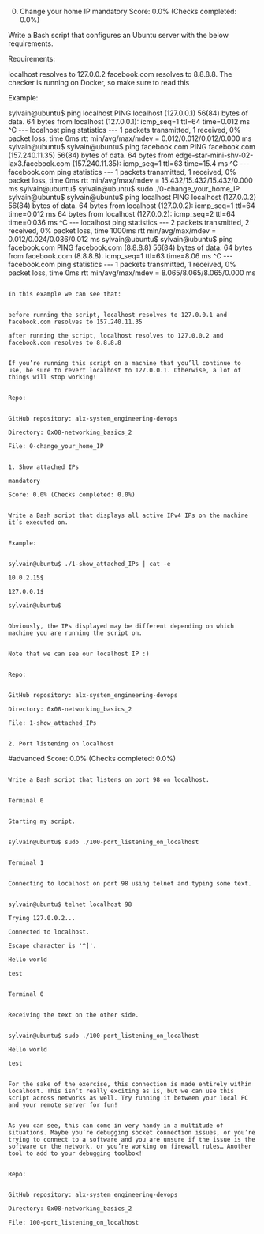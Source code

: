 0. Change your home IP
mandatory
Score: 0.0% (Checks completed: 0.0%)

Write a Bash script that configures an Ubuntu server with the below requirements.

Requirements:

localhost resolves to 127.0.0.2
facebook.com resolves to 8.8.8.8.
The checker is running on Docker, so make sure to read this

Example:

sylvain@ubuntu$ ping localhost
PING localhost (127.0.0.1) 56(84) bytes of data.
64 bytes from localhost (127.0.0.1): icmp_seq=1 ttl=64 time=0.012 ms
				     ^C
				       --- localhost ping statistics ---
								 1 packets transmitted, 1 received, 0% packet loss, time 0ms
											     rtt min/avg/max/mdev = 0.012/0.012/0.012/0.000 ms
														  sylvain@ubuntu$
																 sylvain@ubuntu$ ping facebook.com
																		     PING facebook.com (157.240.11.35) 56(84) bytes of data.
																				   64 bytes from edge-star-mini-shv-02-lax3.facebook.com (157.240.11.35): icmp_seq=1 ttl=63 time=15.4 ms
																													  ^C
																													    --- facebook.com ping statistics ---
																																		1 packets transmitted, 1 received, 0% packet loss, time 0ms
																																									   rtt min/avg/max/mdev = 15.432/15.432/15.432/0.000 ms
																																															     sylvain@ubuntu$
																																																	    sylvain@ubuntu$ sudo ./0-change_your_home_IP
																																																						     sylvain@ubuntu$
																																																								    sylvain@ubuntu$ ping localhost
																																																												  PING localhost (127.0.0.2) 56(84) bytes of data.
																																																																  64 bytes from localhost (127.0.0.2): icmp_seq=1 ttl=64 time=0.012 ms
																																																																				       64 bytes from localhost (127.0.0.2): icmp_seq=2 ttl=64 time=0.036 ms
																																																																									    ^C
																																																																									      --- localhost ping statistics ---
																																																																													       2 packets transmitted, 2 received, 0% packet loss, time 1000ms
																																																																																	   rtt min/avg/max/mdev = 0.012/0.024/0.036/0.012 ms
																																																																																				       sylvain@ubuntu$
																																																																																						      sylvain@ubuntu$ ping facebook.com
																																																																																									  PING facebook.com (8.8.8.8) 56(84) bytes of data.
																																																																																											       64 bytes from facebook.com (8.8.8.8): icmp_seq=1 ttl=63 time=8.06 ms
																																																																																																     ^C
																																																																																																       --- facebook.com ping statistics ---
																																																																																																					1 packets transmitted, 1 received, 0% packet loss, time 0ms
																																																																																																									   rtt min/avg/max/mdev = 8.065/8.065/8.065/0.000 ms

																																																																																																												       In this example we can see that:

																																																																																																												       before running the script, localhost resolves to 127.0.0.1 and facebook.com resolves to 157.240.11.35
																																																																																																												       after running the script, localhost resolves to 127.0.0.2 and facebook.com resolves to 8.8.8.8

																																																																																																												       If you’re running this script on a machine that you’ll continue to use, be sure to revert localhost to 127.0.0.1. Otherwise, a lot of things will stop working!

																																																																																																												       Repo:

																																																																																																												       GitHub repository: alx-system_engineering-devops
																																																																																																												       Directory: 0x08-networking_basics_2
																																																																																																												       File: 0-change_your_home_IP

																																																																																																												       1. Show attached IPs
																																																																																																												       mandatory
																																																																																																												       Score: 0.0% (Checks completed: 0.0%)

																																																																																																												       Write a Bash script that displays all active IPv4 IPs on the machine it’s executed on.

																																																																																																												       Example:

																																																																																																												       sylvain@ubuntu$ ./1-show_attached_IPs | cat -e
																																																																																																												       10.0.2.15$
																																																																																																												       127.0.0.1$
																																																																																																												       sylvain@ubuntu$

																																																																																																												       Obviously, the IPs displayed may be different depending on which machine you are running the script on.

																																																																																																												       Note that we can see our localhost IP :)

																																																																																																												       Repo:

																																																																																																												       GitHub repository: alx-system_engineering-devops
																																																																																																												       Directory: 0x08-networking_basics_2
																																																																																																												       File: 1-show_attached_IPs

																																																																																																												       2. Port listening on localhost
#advanced
																																																																																																												       Score: 0.0% (Checks completed: 0.0%)

																																																																																																												       Write a Bash script that listens on port 98 on localhost.

																																																																																																												       Terminal 0

																																																																																																												       Starting my script.

																																																																																																												       sylvain@ubuntu$ sudo ./100-port_listening_on_localhost

																																																																																																												       Terminal 1

																																																																																																												       Connecting to localhost on port 98 using telnet and typing some text.

																																																																																																												       sylvain@ubuntu$ telnet localhost 98
																																																																																																												       Trying 127.0.0.2...
																																																																																																												       Connected to localhost.
																																																																																																												       Escape character is '^]'.
																																																																																																												       Hello world
																																																																																																												       test

																																																																																																												       Terminal 0

																																																																																																												       Receiving the text on the other side.

																																																																																																												       sylvain@ubuntu$ sudo ./100-port_listening_on_localhost
																																																																																																												       Hello world
																																																																																																												       test

																																																																																																												       For the sake of the exercise, this connection is made entirely within localhost. This isn’t really exciting as is, but we can use this script across networks as well. Try running it between your local PC and your remote server for fun!

																																																																																																												       As you can see, this can come in very handy in a multitude of situations. Maybe you’re debugging socket connection issues, or you’re trying to connect to a software and you are unsure if the issue is the software or the network, or you’re working on firewall rules… Another tool to add to your debugging toolbox!

																																																																																																												       Repo:

																																																																																																												       GitHub repository: alx-system_engineering-devops
																																																																																																												       Directory: 0x08-networking_basics_2
																																																																																																												       File: 100-port_listening_on_localhost


